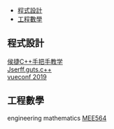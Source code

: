 
- [程式設計](#程式設計)
- [工程數學](#工程數學)


## 程式設計

[侯捷C++手把手教学](https://www.bilibili.com/video/av19038490) <br/>
[Jserff.guts.c++](https://www.youtube.com/channel/UCIm-u7l65hp5jboSJrB7U5w) <br/>
[vueconf 2019](https://www.youtube.com/watch?v=AnoZheeH0Nk) <br/>


## 工程數學

engineering mathematics
[MEE564](https://www.youtube.com/watch?v=QM0ATZRlbKQ&list=PLMrJAkhIeNNR2W2sPWsYxfrxcASrUt_9j)
